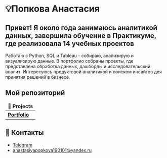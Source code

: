 # 💡Попкова Анастасия 

Привет! Я около года занимаюсь аналитикой данных, завершила обучение в Практикуме, где реализовала 14 учебных проектов 
----

Работаю с Python, SQL и Tableau - собираю, анализирую и визуализирую данные. В портфолио собраны проекты, где представлена обработка данных, дашборды и исследовательский анализ. Интересуюсь продуктовой аналитикой и поиском инсайтов для принятия решений в бизнесе.

## Мой репозиторий

<table width=100%>
  <thead align="center">
    <tr border: none;>
      <td><b>📝 Projects</b></td>
    </tr>
  </thead>
  <tbody>

<tr>
      <td><a href="https://github.com/nastyaspec/Portfolio"><b>Portfolio</b></a></td>
</tr>    
  </tbody>
</table>

## 📩 Контакты
* <a href="https://t.me/AnastasiyaPopkova" target="_blank">Telegram</a>
* anastasiyapopkova190101@yandex.ru

